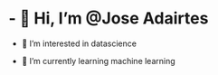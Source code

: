<h1>- 👋 Hi, I’m @Jose Adairtes</h1>

- 👀 I’m interested in datascience <br/>

- 🌱 I’m currently learning machine learning


<!---
JoseAdairtesDev/JoseAdairtesDev is a ✨ special ✨ repository because its `README.md` (this file) appears on your GitHub profile.
You can click the Preview link to take a look at your changes.
--->
